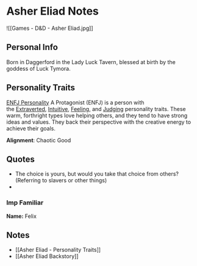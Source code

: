 
# Asher Eliad Notes
![[Games - D&D - Asher Eliad.jpg]]


## Personal Info
Born in Daggerford in the Lady Luck Tavern, blessed at birth by the goddess of Luck Tymora. 


## Personality Traits
[ENFJ Personality](https://www.16personalities.com/enfj-personality)
	A Protagonist (ENFJ) is a person with the [Extraverted](https://www.16personalities.com/articles/mind-introverted-vs-extraverted), [Intuitive](https://www.16personalities.com/articles/energy-intuitive-vs-observant), [Feeling](https://www.16personalities.com/articles/nature-thinking-vs-feeling), and [Judging](https://www.16personalities.com/articles/tactics-judging-vs-prospecting) personality traits. These warm, forthright types love helping others, and they tend to have strong ideas and values. They back their perspective with the creative energy to achieve their goals.

**Alignment**: Chaotic Good

## Quotes
- The choice is yours, but would you take that choice from others? (Referring to slavers or other things)
- 



### Imp Familiar
**Name:** Felix


## Notes
 - [[Asher Eliad - Personality Traits]]
 - [[Asher Eliad Backstory]]